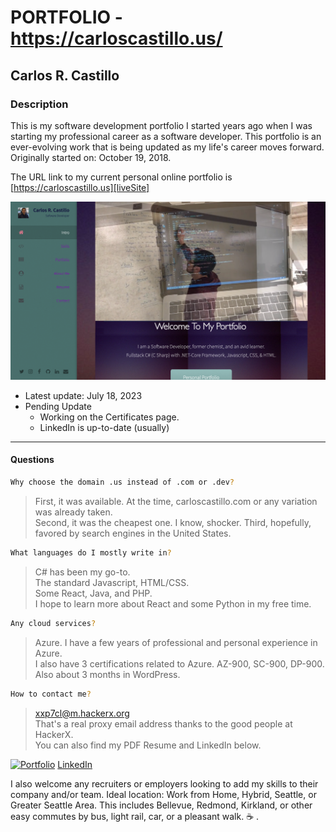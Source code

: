 # PORTFOLIO - https://carloscastillo.us/
## Carlos R. Castillo
### Description

This is my software development portfolio I started years ago when I was starting my professional career as a software developer.  This portfolio is an ever-evolving work that is being updated as my life's career moves forward.  Originally started on: October 19, 2018.

The URL link to my current personal online portfolio is [https://carloscastillo.us][liveSite]

![](public/images/ScreenShotPortfolio.png?raw=true)
- Latest update: July 18, 2023
- Pending Update
    - Working on the Certificates page.
    - LinkedIn is up-to-date (usually)
---
#### Questions
```sh
Why choose the domain .us instead of .com or .dev?
```
> First, it was available.  At the time, carloscastillo.com or any variation was already taken.  
> Second, it was the cheapest one.  I know, shocker.
> Third, hopefully, favored by search engines in the United States.

   
```sh
What languages do I mostly write in?
```
> C# has been my go-to.  
> The standard Javascript, HTML/CSS.  
> Some React, Java, and PHP.  
> I hope to learn more about React and some Python in my free time.  
```sh
Any cloud services?
```
> Azure.  I have a few years of professional  and personal experience in Azure.  
> I also have 3 certifications related to Azure.  AZ-900, SC-900, DP-900.   
> Also about 3 months in WordPress.  
```sh
How to contact me?
```
> xxp7cl@m.hackerx.org  
> That's a real proxy email address thanks to the good people at HackerX.  
> You can also find my PDF Resume and LinkedIn below.  


[![Portfolio](https://img.shields.io/badge/Resume-PDF-brightgreen.svg)](https://carlos-c-portfolio.herokuapp.com/images/Resume-Carlos-R-Castillo.pdf)
[LinkedIn](www.linkedin.com/in/carlosrcastillo)

I also welcome any recruiters or employers looking to add my skills to their company and/or team.
Ideal location:  Work from Home, Hybrid, Seattle, or Greater Seattle Area.  This includes Bellevue, Redmond, Kirkland, or other easy commutes by bus, light rail, car, or a pleasant walk.
:coffee: .


[//]: # (These are reference links used in the body of this note and get stripped out when the markdown processor does its job. There is no need to format it nicely because it shouldn't be seen. Thanks SO - http://stackoverflow.com/questions/4823468/store-comments-in-markdown-syntax)

   [liveSite]: <https://carloscastillo.us/>
   [LinkedIn]: <www.linkedin.com/in/carlosrcastillot>
   [GitHub]: <https://github.com/castillocarlosr>
